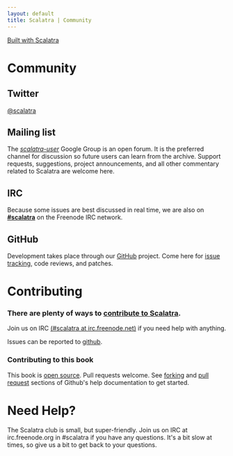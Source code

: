 ```yaml
---
layout: default
title: Scalatra | Community
---
```


[Built with Scalatra](built-with.html)

# Community

## Twitter

[@scalatra](http://twitter.com/#!/scalatra)

## Mailing list

The [*scalatra-user*](http://groups.google.com/group/scalatra-user) Google Group is an open forum.  It is the preferred channel for discussion so future users can learn from the archive.  Support requests, suggestions, project announcements, and all other commentary related to Scalatra are welcome here.

## IRC

Because some issues are best discussed in real time, we are also on [**#scalatra**](http://webchat.freenode.net/?channels=#scalatra) on the Freenode IRC network.

## GitHub

Development takes place through our [GitHub](http://github.com/scalatra/scalatra) project.  Come here for [issue tracking](http://github.com/scalatra/scalatra/issues), code reviews, and patches.




Contributing
============

### There are plenty of ways to [contribute to Scalatra][contributing].

Join us on IRC [(#scalatra at irc.freenode.net)][freenode] if you need help
with anything.

Issues can be reported to [github][issues].

### Contributing to this book

This book is [open source][book-contributing].  Pull requests welcome.
See [forking][forking] and [pull request][pull-requests] sections of Github's
help documentation to get started.

[contributing]: http://www.scalatra.org
[freenode]: http://www.freenode.net
[issues]: http://github.com/scalatra/scalatra/issues
[forking]: http://help.github.com/forking/
[pull-requests]: http://help.github.com/pull-requests/
[book-contributing]: http://github.com/scalatra/scalatra-book

Need Help?
==========

The Scalatra club is small, but super-friendly.  Join us on IRC at
irc.freenode.org in #scalatra if you have any questions.  It's a bit
slow at times, so give us a bit to get back to your questions.
